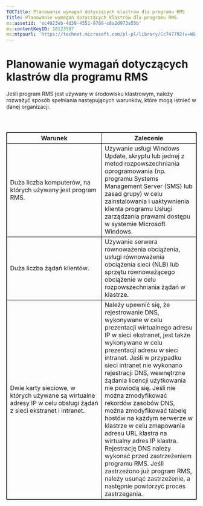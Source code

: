 ```yaml
---
TOCTitle: Planowanie wymagań dotyczących klastrów dla programu RMS
Title: Planowanie wymagań dotyczących klastrów dla programu RMS
ms:assetid: 'ec4023eb-4d39-4551-9789-c8a2d973a55b'
ms:contentKeyID: 18123507
ms:mtpsurl: 'https://technet.microsoft.com/pl-pl/library/Cc747792(v=WS.10)'
---
```


Planowanie wymagań dotyczących klastrów dla programu RMS
========================================================

Jeśli program RMS jest używany w środowisku klastrowym, należy rozważyć sposób spełniania następujących warunków, które mogą istnieć w danej organizacji.

###  

 
<table style="border:1px solid black;">
<colgroup>
<col width="50%" />
<col width="50%" />
</colgroup>
<thead>
<tr class="header">
<th style="border:1px solid black;" >Warunek</th>
<th style="border:1px solid black;" >Zalecenie</th>
</tr>
</thead>
<tbody>
<tr class="odd">
<td style="border:1px solid black;">Duża liczba komputerów, na których używany jest program RMS.</td>
<td style="border:1px solid black;">Używanie usługi Windows Update, skryptu lub jednej z metod rozpowszechniania oprogramowania (np. programu Systems Management Server (SMS) lub zasad grupy) w celu zainstalowania i uaktywnienia klienta programu Usługi zarządzania prawami dostępu w systemie Microsoft Windows.</td>
</tr>
<tr class="even">
<td style="border:1px solid black;">Duża liczba żądań klientów.</td>
<td style="border:1px solid black;">Używanie serwera równoważenia obciążenia, usługi równoważenia obciążenia sieci (NLB) lub sprzętu równoważącego obciążenie w celu rozpowszechniania żądań w klastrze.</td>
</tr>
<tr class="odd">
<td style="border:1px solid black;">Dwie karty sieciowe, w których używane są wirtualne adresy IP w celu obsługi żądań z sieci ekstranet i intranet.</td>
<td style="border:1px solid black;">Należy upewnić się, że rejestrowanie DNS, wykonywane w celu prezentacji wirtualnego adresu IP w sieci ekstranet, jest także wykonywane w celu prezentacji adresu w sieci intranet.
Jeśli w przypadku sieci intranet nie wykonano rejestracji DNS, wewnętrzne żądania licencji użytkowania nie powiodą się. Jeśli nie można zmodyfikować rekordów zasobów DNS, można zmodyfikować tabelę hostów na każdym serwerze w klastrze w celu zmapowania adresu URL klastra na wirtualny adres IP klastra. Rejestrację DNS należy wykonać przed zastrzeżeniem programu RMS. Jeśli zastrzeżono już program RMS, należy usunąć zastrzeżenie, a następnie powtórzyć proces zastrzegania.</td>
</tr>
</tbody>
</table>
